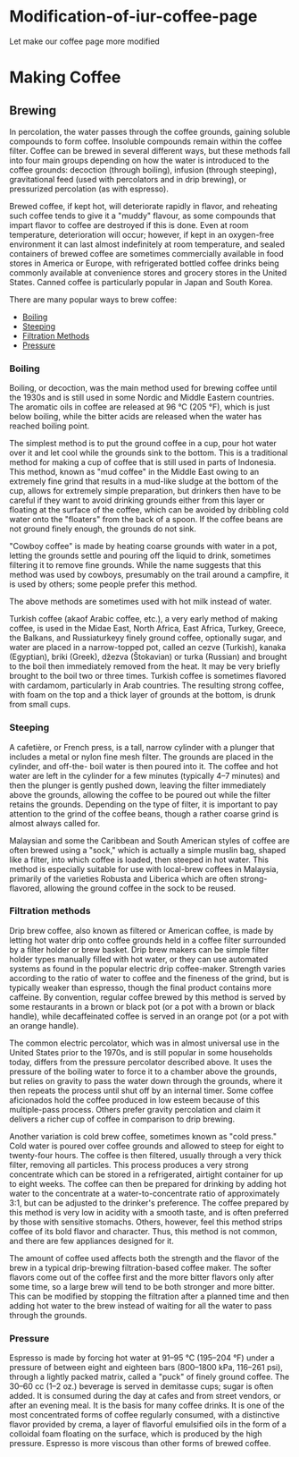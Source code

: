 # Modification-of-iur-coffee-page
Let make our coffee page more modified

<!doctype html>
<html>
<head>
<meta charset="utf-8">
<title>Coffee Brewing</title>
<link rel="preconnect" href="https://fonts.googleapis.com">
<link rel="preconnect" href="https://fonts.gstatic.com" crossorigin>
<link href="https://fonts.googleapis.com/css2?family=Open+Sans&display=swap" rel="stylesheet">
<link href="styles.css" rel="stylesheet" type="text/css"/>
</head>

<body>

<h1>Making Coffee</h1>

<h2>Brewing</h2>

<p>In percolation, the water passes through the coffee grounds, gaining soluble compounds to form coffee. Insoluble compounds remain within the coffee filter.
Coffee can be brewed in several different ways, but these methods fall into four main groups depending on how the water is introduced to the coffee grounds: decoction (through boiling), infusion (through steeping), gravitational feed (used with percolators and in drip brewing), or pressurized percolation (as with espresso).</p>

<p>Brewed coffee, if kept hot, will deteriorate rapidly in flavor, and reheating such coffee tends to give it a "muddy" flavour, as some compounds that impart flavor to coffee are destroyed if this is done. Even at room temperature, deterioration will occur; however, if kept in an oxygen-free environment it can last almost indefinitely at room temperature, and sealed containers of brewed coffee are sometimes commercially available in food stores in America or Europe, with refrigerated bottled coffee drinks being commonly available at convenience stores and grocery stores in the United States. Canned coffee is particularly popular in Japan and South Korea.</p>

<p>There are many popular ways to brew coffee:
<ul>
<li><a href="#boiling">Boiling</a></li>
<li><a href="#steeping">Steeping</a></li>
<li><a href="#filtration">Filtration Methods</a></li>
<li><a href="#pressure">Pressure</a></li>
</ul>
<section>
				
<h3 id="boiling">Boiling</h3>

<p>Boiling, or decoction, was the main method used for brewing coffee until the 1930s and is still used in some Nordic and Middle Eastern countries. The aromatic oils in coffee are released at 96 °C (205 °F), which is just below boiling, while the bitter acids are released when the water has reached boiling point.</p>

<p>The simplest method is to put the ground coffee in a cup, pour hot water over it and let cool while the grounds sink to the bottom. This is a traditional method for making a cup of coffee that is still used in parts of Indonesia. This method, known as "mud coffee" in the Middle East owing to an extremely fine grind that results in a mud-like sludge at the bottom of the cup, allows for extremely simple preparation, but drinkers then have to be careful if they want to avoid drinking grounds either from this layer or floating at the surface of the coffee, which can be avoided by dribbling cold water onto the "floaters" from the back of a spoon. If the coffee beans are not ground finely enough, the grounds do not sink.</p>

<p>"Cowboy coffee" is made by heating coarse grounds with water in a pot, letting the grounds settle and pouring off the liquid to drink, sometimes filtering it to remove fine grounds. While the name suggests that this method was used by cowboys, presumably on the trail around a campfire, it is used by others; some people prefer this method.</p>

<p>The above methods are sometimes used with hot milk instead of water.</p>

<p>Turkish coffee (akaof  Arabic coffee, etc.), a very early method of making coffee, is used in the Midae East, North Africa, East Africa, Turkey, Greece, the Balkans, and Russiaturkeyy finely ground coffee, optionally sugar, and water are placed in a narrow-topped pot, called an cezve (Turkish), kanaka (Egyptian), briki (Greek), džezva (Štokavian) or turka (Russian) and brought to the boil then immediately removed from the heat. It may be very briefly brought to the boil two or three times. Turkish coffee is sometimes flavored with cardamom, particularly in Arab countries. The resulting strong coffee, with foam on the top and a thick layer of grounds at the bottom, is drunk from small cups.</p>
</section>

<section>
				
<h3 id="steeping">Steeping</h3>

<p>A cafetière, or French press, is a tall, narrow cylinder with a plunger that includes a metal or nylon fine mesh filter. The grounds are placed in the cylinder, and off-the- boil water is then poured into it. The coffee and hot water are left in the cylinder for a few minutes (typically 4–7 minutes) and then the plunger is gently pushed down, leaving the filter immediately above the grounds, allowing the coffee to be poured out while the filter retains the grounds. Depending on the type of filter, it is important to pay attention to the grind of the coffee beans, though a rather coarse grind is almost always called for.</p>

<p>Malaysian and some the Caribbean and South American styles of coffee are often brewed using a "sock," which is actually a simple muslin bag, shaped like a filter, into which coffee is loaded, then steeped in hot water. This method is especially suitable for use with local-brew coffees in Malaysia, primarily of the varieties Robusta and Liberica which are often strong-flavored, allowing the ground coffee in the sock to be reused.</p>
</section>

<section>
				
<h3 id="filtration">Filtration methods</h3>

<p>Drip brew coffee, also known as filtered or American coffee, is made by letting hot water drip onto coffee grounds held in a coffee filter surrounded by a filter holder or brew basket. Drip brew makers can be simple filter holder types manually filled with hot water, or they can use automated systems as found in the popular electric drip coffee-maker. Strength varies according to the ratio of water to coffee and the fineness of the grind, but is typically weaker than espresso, though the final product contains more caffeine. By convention, regular coffee brewed by this method is served by some restaurants in a brown or black pot (or a pot with a brown or black handle), while decaffeinated coffee is served in an orange pot (or a pot with an orange handle).</p>

<p>The common electric percolator, which was in almost universal use in the United States prior to the 1970s, and is still popular in some households today, differs from the pressure percolator described above. It uses the pressure of the boiling water to force it to a chamber above the grounds, but relies on gravity to pass the water down through the grounds, where it then repeats the process until shut off by an internal timer. Some coffee aficionados hold the coffee produced in low esteem because of this multiple-pass process. Others prefer gravity percolation and claim it delivers a richer cup of coffee in comparison to drip brewing.</p>

<p>Another variation is cold brew coffee, sometimes known as "cold press." Cold water is poured over coffee grounds and allowed to steep for eight to twenty-four hours. The coffee is then filtered, usually through a very thick filter, removing all particles. This process produces a very strong concentrate which can be stored in a refrigerated, airtight container for up to eight weeks. The coffee can then be prepared for drinking by adding hot water to the concentrate at a water-to-concentrate ratio of approximately 3:1, but can be adjusted to the drinker's preference. The coffee prepared by this method is very low in acidity with a smooth taste, and is often preferred by those with sensitive stomachs. Others, however, feel this method strips coffee of its bold flavor and character. Thus, this method is not common, and there are few appliances designed for it.</p>

<p>The amount of coffee used affects both the strength and the flavor of the brew in a typical drip-brewing filtration-based coffee maker. The softer flavors come out of the coffee first and the more bitter flavors only after some time, so a large brew will tend to be both stronger and more bitter. This can be modified by stopping the filtration after a planned time and then adding hot water to the brew instead of waiting for all the water to pass through the grounds.</p>

</section>			
	
<section>
<h3 id="pressure">Pressure</h3>

<p>Espresso is made by forcing hot water at 91–95 °C (195–204 °F) under a pressure of between eight and eighteen bars (800–1800 kPa, 116–261 psi), through a lightly packed matrix, called a "puck" of finely ground coffee. The 30–60 cc (1–2 oz.) beverage is served in demitasse cups; sugar is often added. It is consumed during the day at cafes and from street vendors, or after an evening meal. It is the basis for many coffee drinks. It is one of the most concentrated forms of coffee regularly consumed, with a distinctive flavor provided by crema, a layer of flavorful emulsified oils in the form of a colloidal foam floating on the surface, which is produced by the high pressure. Espresso is more viscous than other forms of brewed coffee.</p>

</section>
</body>
</html>
